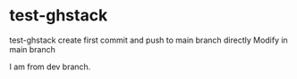 # test-ghstack
test-ghstack
create first commit and push to main branch directly
Modify in main branch

I am from dev branch.
